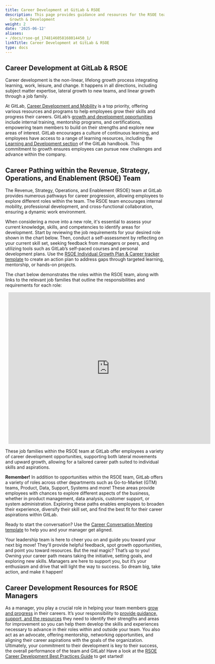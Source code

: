 ```yaml
---
title: Career Development at GitLab & RSOE
description: This page provides guidance and resources for the RSOE team related to
  Growth & Development
weight: 2
date: '2025-06-12'
aliases:
- /docs/rsoe-gd_1748146058168014450_1/
linkTitle: Career Development at GitLab & RSOE
type: docs
---
```


## Career Development at GitLab & RSOE

Career development is the non-linear, lifelong growth process integrating learning, work, leisure, and change. It happens in all directions, including subject matter expertise, lateral growth to new teams, and linear growth through a job family.

At GitLab, [Career Development and Mobility](/handbook/people-group/learning-and-development/career-development/) is a top priority, offering various resources and programs to help employees grow their skills and progress their careers. GitLab’s [growth and development opportunities](/handbook/people-group/learning-and-development/career-development/#career-growth-opportunities) include internal training, mentorship programs, and certifications, empowering team members to build on their strengths and explore new areas of interest. GitLab encourages a culture of continuous learning, and employees have access to a range of learning resources, including the [Learning and Development section](/handbook/people-group/learning-and-development/) of the GitLab handbook. This commitment to growth ensures employees can pursue new challenges and advance within the company.

## Career Pathing within the Revenue, Strategy, Operations, and Enablement (RSOE) Team

The Revenue, Strategy, Operations, and Enablement (RSOE) team at GitLab provides numerous pathways for career progression, allowing employees to explore different roles within the team. The RSOE team encourages internal mobility, professional development, and cross-functional collaboration, ensuring a dynamic work environment.

When considering a move into a new role, it's essential to assess your current knowledge, skills, and competencies to identify areas for development. Start by reviewing the job requirements for your desired role shown in the chart below. Then, conduct a self-assessment by reflecting on your current skill set, seeking feedback from managers or peers, and utilizing tools such as GitLab’s self-paced courses and personal development plans. Use the [RSOE Individual Growth Plan & Career tracker template](https://docs.google.com/spreadsheets/d/1J6LrCN7-Z8sc2SAFPAPTKrwejJJE9onQ1iHUmW2DfHA/edit?gid=336501902#gid=336501902) to create an action plan to address gaps through targeted learning, mentorship, or hands-on projects.

The chart below demonstrates the roles within the RSOE team, along with links to the relevant job families that outline the responsibilities and requirements for each role:

<div style="width: 640px; height: 480px; margin: 10px; position: relative;">
  <iframe allowfullscreen frameborder="0" style="width:640px; height:480px" src="https://lucid.app/documents/embedded/09d696fb-4c88-447a-9e01-30524f55cdd0" id="PSUe4CHRXUyN"></iframe>
</div>

These job families within the RSOE team at GitLab offer employees a variety of career development opportunities, supporting both lateral movements and upward growth, allowing for a tailored career path suited to individual skills and aspirations.

**Remember!** In addition to opportunities within the RSOE team, GitLab offers a variety of roles across other departments such as Go-to-Market (GTM) teams, Product, Data, Support, Systems and more! These areas provide employees with chances to explore different aspects of the business, whether in product management, data analysis, customer support, or system administration. Exploring these paths enables employees to broaden their experience, diversify their skill set, and find the best fit for their career aspirations within GitLab.

Ready to start the conversation? Use the [Career Conversation Meeting template](https://docs.google.com/document/d/1Fqxoxl0LgCrjUD3_FR6FiufPqBM3R-dbbVs39JAOUrc/edit?tab=t.0) to help you and your manager get aligned.

Your leadership team is here to cheer you on and guide you toward your next big move! They'll provide helpful feedback, spot growth opportunities, and point you toward resources. But the real magic? That’s up to you! Owning your career path means taking the initiative, setting goals, and exploring new skills. Managers are here to support you, but it’s your enthusiasm and drive that will light the way to success. So dream big, take action, and make it happen!

## Career Development Resources for RSOE Managers

As a manager, you play a crucial role in helping your team members [grow and progress](/handbook/people-group/learning-and-development/career-development/#manager-responsibilities) in their careers. It’s your responsibility to [provide guidance, support, and the resources](/handbook/people-group/learning-and-development/career-development/#recomendations-for-managers-to-support-the-learning-of-team-members) they need to identify their strengths and areas for improvement so you can help them develop the skills and experiences necessary to advance in their roles within and outside your team. You also act as an advocate, offering mentorship, networking opportunities, and aligning their career aspirations with the goals of the organization. Ultimately, your commitment to their development is key to their success, the overall performance of the team and GitLab! Have a look at the [RSOE Career Development Best Practices Guide](https://docs.google.com/document/d/13gvILCumR6-kPeOo3WZNn5114vlZ2DAYDQBjoTGNfX0/edit?tab=t.0) to get started!
